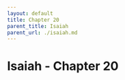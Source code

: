 ```yaml
---
layout: default
title: Chapter 20
parent_title: Isaiah
parent_url: ./isaiah.md
---
```


# Isaiah - Chapter 20

